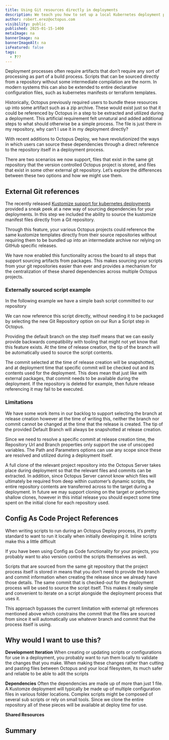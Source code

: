 ```yaml
---
title: Using Git resources directly in deployments
description: We teach you how to set up a local Kubernetes deployment pipeline, so you can experiment without risk.
author: robert.erez@octopus.com
visibility: public
published: 2025-01-15-1400
metaImage: na
bannerImage: na
bannerImageAlt: na
isFeatured: false
tags: 
  - ???
---
```


Deployment processes often require artifacts that don’t require any sort of processing as part of a build process. Scripts that can be sourced directly from a repository without some intermediate compilation are the norm. In modern systems this can also be extended to entire declarative configuration files, such as kubernetes manifests or terraform templates. 

Historically, Octopus previously required users to bundle these resources up into some artifact such as a zip archive. These would exist just so that it could be referenced by Octopus in a step to be extracted and utilized during a deployment. This artificial requirement felt unnatural and added additional steps to what should otherwise be a simple process. The file is just there in my repository, why can’t I use it in my deployment directly?

With recent additions to Octopus Deploy, we have revolutionized the ways in which users can source these dependencies through a direct reference to the repository itself in a deployment process.

There are two scenarios we now support, files that exist in the same git repository that the version controlled Octopus project is stored, and files that exist in some other external git repository. Let’s explore the differences between these two options and how we might use them.

## External Git references
The recently released [Kustomize support for kubernetes deployments](https://octopus.com/blog/manifests-from-git) provided a sneak peek at a new way of sourcing dependencies for your deployments. In this step we included the ability to source the kustomize manifest files directly from a Git repository. 

Through this feature, your various Octopus projects could reference the same kustomize templates directly from their source repositories without requiring them to be bundled up into an intermediate archive nor relying on GitHub specific releases. 

We have now enabled this functionality across the board to all steps that support sourcing artifacts from packages. This makes sourcing your scripts from your git repositories easier than ever and provides a mechanism for the centralization of these shared dependencies across multiple Octopus projects. 

### Externally sourced script example

In the following example we have a simple bash script committed to our repository


We can now reference this script directly, without needing it to be packaged by selecting the new Git Repository option on our Run a Script step in Octopus.


Providing the default branch on the step itself means that we can easily provide backwards compatibility with tooling that might not yet know that this feature exists. At the time of release creation, the tip of the branch will be automatically used to source the script contents. 




The commit selected at the time of release creation will be snapshotted, and at deployment time that specific commit will be checked out and its contents used for the deployment. This does mean that just like with external packages, that commit needs to be available during the deployment. If the repository is deleted for example, then future release referencing it may fail to be executed.

### Limitations
We have some work items in our backlog to support selecting the branch at release creation however at the time of writing this, neither the branch nor commit cannot be changed at the time that the release is created.  The tip of the provided Default Branch will always be snapshotted at release creation.

Since we need to resolve a specific commit at release creation time, the Repository Url and Branch properties only support the use of unscoped variables. The Path and Parameters options can use any scope since these are resolved and utilized during a deployment itself. 

A full clone of the relevant project repository into the Octopus Server takes place during deployment so that the relevant files and commits can be extracted. In addition, since Octopus Server cannot know which files will ultimately be required from deep within customer’s dynamic scripts, the entire repository contents are transferred across to the target during a deployment. In future we may support cloning on the target or performing shallow clones, however in this initial release you should expect some time spent on the initial clone for each repository used.

## Config As Code Project References

When writing scripts to run during an Octopus Deploy process, it’s pretty standard to want to run it locally when initially developing it. Inline scripts make this a little difficult

If you have been using Config as Code functionality for your projects, you probably want to also version control the scripts themselves as well. 

Scripts that are sourced from the same git repository that the project process itself is stored in means that you don’t need to provide the branch and commit information when creating the release since we already have those details. The same commit that is checked-out for the deployment process will be used to source the script itself. This makes it really simple and convenient to iterate on a script alongside the deployment process that uses it. 

This approach bypasses the current limitation with external git references mentioned above which constrains the commit that the files are sourced from since it will automatically use whatever branch and commit that the process itself is using.



## Why would I want to use this?

**Development Iteration**
When creating or updating scripts or configurations for use in a deployment, you probably want to run them locally to validate the changes that you make. When making these changes rather than cutting and pasting files between Octopus and your local filesystem, its much safer and reliable to be able to adit the scripts

**Dependencies**
Often the dependencies are made up of more than just 1 file. A Kustomze deployment will typically be made up of multiple configuration files in various folder locations. Complex scripts might be composed of several sub scripts or rely on small tools. Since we clone the entire repository all of these pieces will be available at deploy time for use.

**Shared Resources**

## Summary
